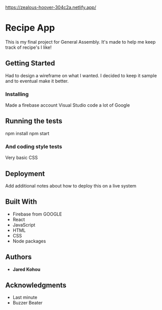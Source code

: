 
https://zealous-hoover-304c2a.netlify.app/

# Recipe App

This is my final project for General Assembly. It's made to help me keep track of recipe's I like!

## Getting Started

Had to design a wireframe on what I wanted. I decided to keep it sample and to eventual make it better.

### Installing

Made a firebase account
Visual Studio code
a lot of Google

## Running the tests

npm install
npm start


### And coding style tests

Very basic CSS

## Deployment

Add additional notes about how to deploy this on a live system

## Built With

* Firebase from GOOGLE
* React
* JavaScript
* HTML
* CSS
* Node packages



## Authors

* **Jared Kohou** 


## Acknowledgments

* Last minute
* Buzzer Beater



